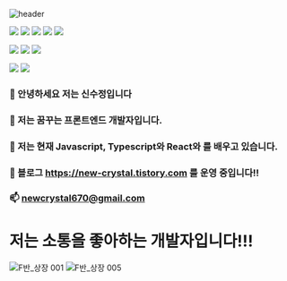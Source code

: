 ![header](https://capsule-render.vercel.app/api?type=waving&color=timeGradient&height=250&section=header&text=New%20Crystal&fontSize=90) 
<!-- [![Anurag's GitHub stats](https://github-readme-stats.vercel.app/api?username=crystal025)](https://github.com/anuraghazra/github-readme-stats) -->

 <img src="https://img.shields.io/badge/javascript-F7DF1E?style=for-the-badge&logo=javascript&logoColor=black">  <img src="https://img.shields.io/badge/TypeScript-3178C6?style=for-the-badge&logo=TypeScript&logoColor=white">  <img src="https://img.shields.io/badge/react-61DAFB?style=for-the-badge&logo=react&logoColor=black"> <img src="https://img.shields.io/badge/Redux-764ABC?style=for-the-badge&logo=Redux&logoColor=white"> <img src="https://img.shields.io/badge/styledcomponents-DB7093?style=for-the-badge&logo=styledcomponents&logoColor=white">

<img src="https://img.shields.io/badge/Amazon S3-569A31?style=for-the-badge&logo=Amazon S3&logoColor=white">  <img src="https://img.shields.io/badge/CloudFront-FF4F8B?style=for-the-badge&logo=CloudFront&logoColor=white">  <img src="https://img.shields.io/badge/Route 53-232F3E?style=for-the-badge&logo=Route 53&logoColor=white">  

<img src="https://img.shields.io/badge/GitHub-181717?style=for-the-badge&logo=GitHb&logoColor=white"> <img src="https://img.shields.io/badge/GitHub Actions-2088FF?style=for-the-badge&logo=GitHub Actions&logoColor=white">

### 👋 안녕하세요 저는 신수정입니다 
### 👀 저는 꿈꾸는 프론트엔드 개발자입니다.
### 🌱 저는 현재 Javascript, Typescript와 React와 를 배우고 있습니다.
### 💞️ 블로그 https://new-crystal.tistory.com 를 운영 중입니다!!
### 📫 newcrystal670@gmail.com

# 저는 소통을 좋아하는 개발자입니다!!!
![F반_상장 001](https://user-images.githubusercontent.com/109053875/195837932-5aa706e4-7b1d-4d0e-9d68-a6cd26547abe.jpeg)
![F반_상장 005](https://user-images.githubusercontent.com/109053875/195837949-bf73fa56-4919-4966-8606-3bf3ba9158ec.jpeg)


